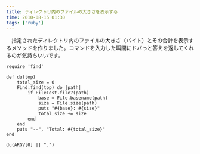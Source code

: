 ```yaml
---
title: ディレクトリ内のファイルの大きさを表示する
time: 2010-08-15 01:30
tags: ['ruby']
---
```


　指定されたディレクトリ内のファイルの大きさ（バイト）とその合計を表示するメソッドを作りました。コマンドを入力した瞬間にドバっと答えを返してくれるのが気持ちいいです。

```
require 'find'

def du(top)
	total_size = 0
	Find.find(top) do |path|
		if FileTest.file?(path)
			base = File.basename(path)
			size = File.size(path)
			puts "#{base}: #{size}"
			total_size += size
		end
	end
	puts "--", "Total: #{total_size}"
end

du(ARGV[0] || ".")
```
